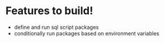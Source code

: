 # Features to build!
- define and run sql script packages
- conditionally run packages based on environment variables
